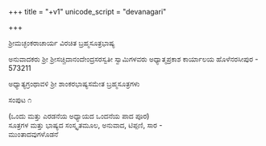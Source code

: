 +++
title = "+v1"
unicode_script = "devanagari"

+++


ಶ್ರೀಮಚ್ಛಂಕರಾಚಾರ್ಯ ವಿರಚಿತ 
ಬ್ರಹ್ಮಸೂತ್ರಭಾಷ್ಯ 

ಅನುವಾದಕರು ಶ್ರೀ ಶ್ರೀಸಚ್ಚಿದಾನಂದೇಂದ್ರಸರಸ್ವತೀ ಸ್ವಾಮಿಗಳವರು 
ಅಧ್ಯಾತ್ಮಪ್ರಕಾಶ ಕಾರ್ಯಾಲಯ 
ಹೊಳೆನರಸೀಪುರ - 573211 

ಅಧ್ಯಾತ್ಯಗ್ರಂಥಾವಳಿ 
ಶ್ರೀ ಶಾಂಕರಭಾಷ್ಯಸಮೇತ ಬ್ರಹ್ಮಸೂತ್ರಗಳು 

ಸಂಪುಟ ೧ 

(ಒಂದು ಮತ್ತು ಎರಡನೆಯ ಅಧ್ಯಾಯದ ಒಂದನೆಯ ಪಾದ ಪೂರ)  
ಸೂತ್ರಗಳ ಮತ್ತು ಭಾಷ್ಯದ ಸಂಸ್ಕೃತಮೂಲ, ಅನುವಾದ, ಟಿಪ್ಪಣಿ, ಸಾರ -  
ಮುಂತಾದವುಗಳೊಡನೆ  
